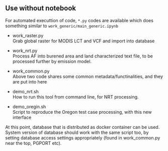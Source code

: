 ## Use without notebook

For automated executtion of code, `*.py` codes are available which does something similar to `work_generic/main_generic.ipynb` 

* work_raster.py<br />
Grab global raster for MODIS LCT and VCF and import into database

* work_nrt.py<br />
Process AF into burened area and land characterized text file, to be processed further by emission model.

* work_common.py<br />
Above two code shares some common metadata/functinalities, and they are put into here

* demo_nrt.sh<br />
How to run this tool from command line, for NRT processing.

* demo_oregin.sh<br />
Script to reproduce the Oregon test case processing, with this new interface

At this point, database that is distributed as docker container can be used.  System version of database should work with the same script too, by setting database access settings appropriately (found in work_common.py near the top, PGPORT etc).


